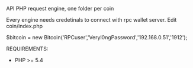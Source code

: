 API PHP request engine, one folder per coin

Every engine needs credetinals to connect with rpc wallet server. Edit coin/index.php

$bitcoin = new Bitcoin('RPCuser','Veryl0ngPassword','192.168.0.51','1912');


REQUIREMENTS:

* PHP >= 5.4
